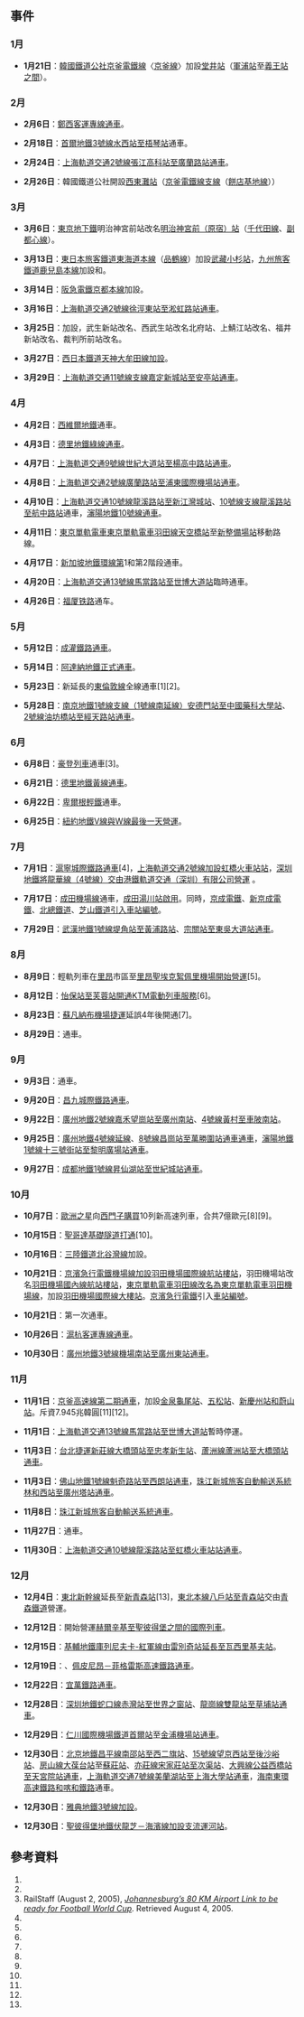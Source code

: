 ## 事件

### 1月

  - **1月21日**：[韓國鐵道公社](../Page/韓國鐵道公社.md "wikilink")[京釜電鐵線](https://zh.wikipedia.org/wiki/首都圈電鐵1號線#京釜電鐵線 "wikilink")〈[京釜線](../Page/京釜線.md "wikilink")〉加設[堂井站](../Page/堂井站.md "wikilink")（[軍浦站](../Page/軍浦站.md "wikilink")至[義王站之間](https://zh.wikipedia.org/wiki/義王站 "wikilink")）。

### 2月

  - **2月6日**：[鄭西客運專線通車](https://zh.wikipedia.org/wiki/鄭西客運專線 "wikilink")。

  - **2月18日**：[首爾地鐵](https://zh.wikipedia.org/wiki/首爾地鐵 "wikilink")[3號線](../Page/首爾地鐵3號線.md "wikilink")[水西站至](https://zh.wikipedia.org/wiki/水西站_\(首爾\) "wikilink")[梧琴站](../Page/梧琴站.md "wikilink")通車。

  - **2月24日**：[上海軌道交通](https://zh.wikipedia.org/wiki/上海軌道交通 "wikilink")[2號線](https://zh.wikipedia.org/wiki/上海軌道交通2號線 "wikilink")[張江高科站至](https://zh.wikipedia.org/wiki/張江高科站 "wikilink")[廣蘭路站通車](https://zh.wikipedia.org/wiki/廣蘭路站 "wikilink")。

  - **2月26日**：韓國鐵道公社開設[西東灘站](https://zh.wikipedia.org/wiki/西東灘站 "wikilink")（[京釜電鐵線支線](https://zh.wikipedia.org/wiki/首都圈電鐵1號線#餅店基地線 "wikilink")（[餅店基地線](https://zh.wikipedia.org/wiki/餅店基地線 "wikilink")））

### 3月

  - **3月6日**：[東京地下鐵](../Page/東京地下鐵.md "wikilink")明治神宮前站改名[明治神宮前（原宿）站](https://zh.wikipedia.org/wiki/明治神宮前站 "wikilink")（[千代田線](../Page/千代田線.md "wikilink")、[副都心線](../Page/副都心線.md "wikilink")）。

  - **3月13日**：[東日本旅客鐵道](../Page/東日本旅客鐵道.md "wikilink")[東海道本線](../Page/東海道本線.md "wikilink")（[品鶴線](../Page/品鶴線.md "wikilink")）加設[武藏小杉站](../Page/武藏小杉站.md "wikilink")，[九州旅客鐵道](../Page/九州旅客鐵道.md "wikilink")[鹿兒島本線](../Page/鹿兒島本線.md "wikilink")加設和。

  - **3月14日**：[阪急電鐵](../Page/阪急電鐵.md "wikilink")[京都本線](../Page/京都本線.md "wikilink")加設。

  - **3月16日**：[上海軌道交通](https://zh.wikipedia.org/wiki/上海軌道交通 "wikilink")[2號線](https://zh.wikipedia.org/wiki/上海軌道交通2號線 "wikilink")[徐涇東站至](https://zh.wikipedia.org/wiki/徐涇東站 "wikilink")[淞虹路站通車](https://zh.wikipedia.org/wiki/淞虹路站 "wikilink")。

  - **3月25日**：加設，武生新站改名、西武生站改名北府站、上鯖江站改名、福井新站改名、裁判所前站改名。

  - **3月27日**：[西日本鐵道](../Page/西日本鐵道.md "wikilink")[天神大牟田線加設](https://zh.wikipedia.org/wiki/天神大牟田線 "wikilink")。

  - **3月29日**：[上海軌道交通](https://zh.wikipedia.org/wiki/上海軌道交通 "wikilink")[11號線支線](https://zh.wikipedia.org/wiki/上海軌道交通11號線#支線 "wikilink")[嘉定新城站至](https://zh.wikipedia.org/wiki/嘉定新城站 "wikilink")[安亭站通車](https://zh.wikipedia.org/wiki/安亭站_\(地鐵\) "wikilink")。

### 4月

  - **4月2日**：[西維爾地鐵](https://zh.wikipedia.org/wiki/西維爾地鐵 "wikilink")通車。

  - **4月3日**：[德里地鐵](https://zh.wikipedia.org/wiki/德里地鐵 "wikilink")[綠線通車](../Page/德里地鐵綠線.md "wikilink")。

  - **4月7日**：[上海軌道交通](https://zh.wikipedia.org/wiki/上海軌道交通 "wikilink")[9號線](https://zh.wikipedia.org/wiki/上海軌道交通9號線 "wikilink")[世紀大道站至](https://zh.wikipedia.org/wiki/世紀大道站_\(上海\) "wikilink")[楊高中路站通車](https://zh.wikipedia.org/wiki/楊高中路站 "wikilink")。

  - **4月8日**：[上海軌道交通](https://zh.wikipedia.org/wiki/上海軌道交通 "wikilink")[2號線廣蘭路站至](https://zh.wikipedia.org/wiki/上海軌道交通2號線 "wikilink")[浦東國際機場站通車](https://zh.wikipedia.org/wiki/浦東國際機場站 "wikilink")。

  - **4月10日**：[上海軌道交通](https://zh.wikipedia.org/wiki/上海軌道交通 "wikilink")[10號線](https://zh.wikipedia.org/wiki/上海軌道交通10號線 "wikilink")[龍溪路站至](https://zh.wikipedia.org/wiki/龍溪路站 "wikilink")[新江灣城站](https://zh.wikipedia.org/wiki/新江灣城站 "wikilink")、[10號線支線龍溪路站至](https://zh.wikipedia.org/wiki/上海軌道交通10號線#支線 "wikilink")[航中路站](../Page/航中路站.md "wikilink")通車，[瀋陽地鐵](https://zh.wikipedia.org/wiki/瀋陽地鐵 "wikilink")[10號線通車](https://zh.wikipedia.org/wiki/瀋陽地鐵10號線 "wikilink")。

  - **4月11日**：[東京單軌電車](https://zh.wikipedia.org/wiki/東京單軌電車 "wikilink")[東京單軌電車羽田線](../Page/東京單軌電車羽田機場線.md "wikilink")[天空橋站](../Page/天空橋站.md "wikilink")至[新整備場站](../Page/新整備場站.md "wikilink")移動路線。

  - **4月17日**：[新加坡地鐵環線第](https://zh.wikipedia.org/wiki/新加坡地鐵環線 "wikilink")1和第2階段通車。

  - **4月20日**：[上海軌道交通](https://zh.wikipedia.org/wiki/上海軌道交通 "wikilink")[13號線](https://zh.wikipedia.org/wiki/上海軌道交通13號線 "wikilink")[馬當路站至](https://zh.wikipedia.org/wiki/馬當路站 "wikilink")[世博大道站](../Page/世博大道站.md "wikilink")臨時通車。

  - **4月26日**：[福厦铁路](../Page/福厦铁路.md "wikilink")通车。

### 5月

  - **5月12日**：[成灌鐵路通車](https://zh.wikipedia.org/wiki/成灌鐵路 "wikilink")。

  - **5月14日**：[阿達納地鐵正式通車](https://zh.wikipedia.org/wiki/阿達納地鐵 "wikilink")。

  - **5月23日**：新延長的[東倫敦線](../Page/東倫敦線.md "wikilink")全線通車\[1\]\[2\]。

  - **5月28日**：[南京地鐵](https://zh.wikipedia.org/wiki/南京地鐵 "wikilink")[1號線支線（1號線南延線）](https://zh.wikipedia.org/wiki/南京地鐵1號線 "wikilink")[安德門站至](https://zh.wikipedia.org/wiki/安德門站 "wikilink")[中國藥科大學站](https://zh.wikipedia.org/wiki/中國藥科大學站 "wikilink")、[2號線](https://zh.wikipedia.org/wiki/南京地鐵2號線 "wikilink")[油坊橋站至](https://zh.wikipedia.org/wiki/油坊橋站 "wikilink")[經天路站通車](https://zh.wikipedia.org/wiki/經天路站 "wikilink")。

### 6月

  - **6月8日**：[豪登列車](../Page/豪登列車.md "wikilink")通車\[3\]。

  - **6月21日**：[德里地鐵黃線通車](https://zh.wikipedia.org/wiki/德里地鐵 "wikilink")。

  - **6月22日**：[卑爾根輕鐵](../Page/卑爾根輕鐵.md "wikilink")通車。

  - **6月25日**：[紐約地鐵](https://zh.wikipedia.org/wiki/紐約地鐵 "wikilink")[V線與](../Page/紐約地鐵V線.md "wikilink")[W線最後一天營運](../Page/紐約地鐵W線.md "wikilink")。

### 7月

  - **7月1日**：[滬寧城際鐵路通車](https://zh.wikipedia.org/wiki/滬寧城際鐵路 "wikilink")\[4\]，[上海軌道交通](https://zh.wikipedia.org/wiki/上海軌道交通 "wikilink")[2號線加設](https://zh.wikipedia.org/wiki/上海軌道交通2號線 "wikilink")[虹橋火車站站](https://zh.wikipedia.org/wiki/虹橋火車站站 "wikilink")，[深圳地鐵將](https://zh.wikipedia.org/wiki/深圳地鐵 "wikilink")[龍華線（4號線）交由](https://zh.wikipedia.org/wiki/深圳地鐵4號線 "wikilink")[港鐵軌道交通（深圳）有限公司營運](https://zh.wikipedia.org/wiki/香港鐵路有限公司 "wikilink") 。

  - **7月17日**：[成田機場線](../Page/成田機場線.md "wikilink")通車，[成田湯川站啟用](https://zh.wikipedia.org/wiki/成田湯川站 "wikilink")。同時，[京成電鐵](../Page/京成電鐵.md "wikilink")、[新京成電鐵](../Page/新京成電鐵.md "wikilink")、[北總鐵道](../Page/北總鐵道.md "wikilink")、[芝山鐵道引入](https://zh.wikipedia.org/wiki/芝山鐵道 "wikilink")[車站編號](../Page/車站編號.md "wikilink")。

  - **7月29日**：[武漢地鐵](https://zh.wikipedia.org/wiki/武漢地鐵 "wikilink")[1號線](https://zh.wikipedia.org/wiki/武漢地鐵1號線 "wikilink")[堤角站至](https://zh.wikipedia.org/wiki/堤角站 "wikilink")[黃浦路站](https://zh.wikipedia.org/wiki/黃浦路站 "wikilink")、[宗關站至](https://zh.wikipedia.org/wiki/宗關站 "wikilink")[東吳大道站通車](https://zh.wikipedia.org/wiki/東吳大道站 "wikilink")。

### 8月

  - **8月9日**：輕軌列車在[里昂](../Page/里昂.md "wikilink")市區至[里昂聖埃克絮佩里機場開始營運](https://zh.wikipedia.org/wiki/里昂聖埃克絮佩里機場 "wikilink")\[5\]。

  - **8月12日**：[怡保站至](https://zh.wikipedia.org/wiki/怡保站 "wikilink")[芙蓉站開通](https://zh.wikipedia.org/wiki/芙蓉站_\(森美蘭\) "wikilink")[KTM電動列車服務](https://zh.wikipedia.org/wiki/KTM電動列車服務 "wikilink")\[6\]。

  - **8月23日**：[蘇凡納布機場捷運](../Page/蘇凡納布機場捷運.md "wikilink")延誤4年後開通\[7\]。

  - **8月29日**：通車。

### 9月

  - **9月3日**：通車。

  - **9月20日**：[昌九城際鐵路通車](https://zh.wikipedia.org/wiki/昌九城際鐵路 "wikilink")。

  - **9月22日**：[廣州地鐵](https://zh.wikipedia.org/wiki/廣州地鐵 "wikilink")[2號線](https://zh.wikipedia.org/wiki/廣州地鐵2號線 "wikilink")[嘉禾望崗站至](https://zh.wikipedia.org/wiki/嘉禾望崗站 "wikilink")[廣州南站](https://zh.wikipedia.org/wiki/廣州南站_\(地鐵\) "wikilink")、[4號線](https://zh.wikipedia.org/wiki/廣州地鐵4號線 "wikilink")[黃村至](https://zh.wikipedia.org/wiki/黃村站_\(廣州\) "wikilink")[車陂南站](https://zh.wikipedia.org/wiki/車陂南站 "wikilink")。

  - **9月25日**：[廣州地鐵](https://zh.wikipedia.org/wiki/廣州地鐵 "wikilink")[4號線延線](https://zh.wikipedia.org/wiki/廣州地鐵4號線 "wikilink")、[8號線](https://zh.wikipedia.org/wiki/廣州地鐵8號線 "wikilink")[昌崗站至](https://zh.wikipedia.org/wiki/昌崗站 "wikilink")[萬勝圍站通車通車](https://zh.wikipedia.org/wiki/萬勝圍站_\(地鐵\) "wikilink")，[瀋陽地鐵](https://zh.wikipedia.org/wiki/瀋陽地鐵 "wikilink")[1號線](https://zh.wikipedia.org/wiki/瀋陽地鐵1號線 "wikilink")[十三號街站至](https://zh.wikipedia.org/wiki/十三號街站 "wikilink")[黎明廣場站通車](https://zh.wikipedia.org/wiki/黎明廣場站 "wikilink")。

  - **9月27日**：[成都地鐵](https://zh.wikipedia.org/wiki/成都地鐵 "wikilink")[1號線](https://zh.wikipedia.org/wiki/成都地鐵1號線 "wikilink")[昇仙湖站至](https://zh.wikipedia.org/wiki/昇仙湖站 "wikilink")[世紀城站通車](https://zh.wikipedia.org/wiki/世紀城站 "wikilink")。

### 10月

  - **10月7日**：[歐洲之星](../Page/歐洲之星.md "wikilink")向[西門子購買](https://zh.wikipedia.org/wiki/西門子公司 "wikilink")10列新高速列車，合共7億歐元\[8\]\[9\]。

  - **10月15日**：[聖哥達基礎隧道打通](https://zh.wikipedia.org/wiki/聖哥達基礎隧道 "wikilink")\[10\]。

  - **10月16日**：[三陸鐵道](../Page/三陸鐵道.md "wikilink")[北谷灣線](../Page/北谷灣線.md "wikilink")加設。

  - **10月21日**：[京濱急行電鐵](../Page/京濱急行電鐵.md "wikilink")[機場線加設](../Page/機場線_\(京濱急行電鐵\).md "wikilink")[羽田機場國際線航站樓站](../Page/羽田機場國際線航站樓站.md "wikilink")，羽田機場站改名[羽田機場國內線航站樓站](../Page/羽田機場國內線航站樓站.md "wikilink")，[東京單軌電車羽田線改名為](https://zh.wikipedia.org/wiki/東京單軌電車 "wikilink")[東京單軌電車羽田機場線](../Page/東京單軌電車羽田機場線.md "wikilink")，加設[羽田機場國際線大樓站](../Page/羽田機場國際線大樓站.md "wikilink")。[京濱急行電鐵](../Page/京濱急行電鐵.md "wikilink")引入[車站編號](../Page/車站編號.md "wikilink")。

  - **10月21日**：第一次通車。

  - **10月26日**：[滬杭客運專線通車](https://zh.wikipedia.org/wiki/滬杭客運專線 "wikilink")。

  - **10月30日**：[廣州地鐵](https://zh.wikipedia.org/wiki/廣州地鐵 "wikilink")[3號線](https://zh.wikipedia.org/wiki/廣州地鐵3號線 "wikilink")[機場南站至](https://zh.wikipedia.org/wiki/機場南站 "wikilink")[廣州東站通車](https://zh.wikipedia.org/wiki/廣州東站_\(地鐵\) "wikilink")。

### 11月

  - **11月1日**：[京釜高速線第二期通車](https://zh.wikipedia.org/wiki/京釜高速線 "wikilink")，加設[金泉龜尾站](https://zh.wikipedia.org/wiki/金泉龜尾站 "wikilink")、[五松站](https://zh.wikipedia.org/wiki/五松站 "wikilink")、[新慶州站和](https://zh.wikipedia.org/wiki/新慶州站 "wikilink")[蔚山站](https://zh.wikipedia.org/wiki/蔚山站 "wikilink")。斥資7.945兆韓圓\[11\]\[12\]。

  - **11月1日**：[上海軌道交通](https://zh.wikipedia.org/wiki/上海軌道交通 "wikilink")[13號線](https://zh.wikipedia.org/wiki/上海軌道交通13號線 "wikilink")[馬當路站至](https://zh.wikipedia.org/wiki/馬當路站 "wikilink")[世博大道站](../Page/世博大道站.md "wikilink")暫時停運。

  - **11月3日**：[台北捷運](https://zh.wikipedia.org/wiki/台北捷運 "wikilink")[新莊線](../Page/新莊線.md "wikilink")[大橋頭站至](https://zh.wikipedia.org/wiki/大橋頭站 "wikilink")[忠孝新生站](https://zh.wikipedia.org/wiki/忠孝新生站 "wikilink")、[蘆洲線](../Page/蘆洲線.md "wikilink")[蘆洲站至](https://zh.wikipedia.org/wiki/蘆洲站 "wikilink")[大橋頭站通車](https://zh.wikipedia.org/wiki/大橋頭站 "wikilink")。

  - **11月3日**：[佛山地鐵](https://zh.wikipedia.org/wiki/佛山地鐵 "wikilink")[1號線](https://zh.wikipedia.org/wiki/佛山地鐵1號線 "wikilink")[魁奇路站至](https://zh.wikipedia.org/wiki/魁奇路站 "wikilink")[西朗站通車](https://zh.wikipedia.org/wiki/西朗站 "wikilink")，[珠江新城旅客自動輸送系統](https://zh.wikipedia.org/wiki/珠江新城旅客自動輸送系統 "wikilink")[林和西站至](https://zh.wikipedia.org/wiki/林和西站 "wikilink")[廣州塔站通車](https://zh.wikipedia.org/wiki/廣州塔站_\(地鐵\) "wikilink")。

  - **11月8日**：[珠江新城旅客自動輸送系統通車](https://zh.wikipedia.org/wiki/珠江新城旅客自動輸送系統 "wikilink")。

  - **11月27日**：通車。

  - **11月30日**：[上海軌道交通](https://zh.wikipedia.org/wiki/上海軌道交通 "wikilink")[10號線](https://zh.wikipedia.org/wiki/上海軌道交通10號線 "wikilink")[龍溪路站至](https://zh.wikipedia.org/wiki/龍溪路站 "wikilink")[虹橋火車站站通車](https://zh.wikipedia.org/wiki/虹橋火車站站 "wikilink")。

### 12月

  - **12月4日**：[東北新幹線](../Page/東北新幹線.md "wikilink")延長至[新青森站](https://zh.wikipedia.org/wiki/新青森站 "wikilink")\[13\]，[東北本線](../Page/東北本線.md "wikilink")[八戶站至](https://zh.wikipedia.org/wiki/八戶站 "wikilink")[青森站](../Page/青森站.md "wikilink")交由[青森鐵道](../Page/青森鐵道.md "wikilink")營運。

  - **12月12日**：開始營運[赫爾辛基至](https://zh.wikipedia.org/wiki/赫爾辛基 "wikilink")[聖彼得堡之間的國際列車](https://zh.wikipedia.org/wiki/聖彼得堡 "wikilink")。

  - **12月15日**：[基輔地鐵](../Page/基輔地鐵.md "wikilink")[庫列尼夫卡-紅軍線由](https://zh.wikipedia.org/wiki/奧波隆-特列姆基線 "wikilink")[雷別奇站延長至](https://zh.wikipedia.org/wiki/雷別奇站 "wikilink")[瓦西里基夫站](../Page/瓦西里基夫站.md "wikilink")。

  - **12月19日**：、[佩皮尼昂－菲格雷斯高速鐵路通車](https://zh.wikipedia.org/wiki/佩皮尼昂－菲格雷斯高速鐵路 "wikilink")。

  - **12月22日**：[宜萬鐵路通車](https://zh.wikipedia.org/wiki/宜萬鐵路 "wikilink")。

  - **12月28日**：[深圳地鐵](https://zh.wikipedia.org/wiki/深圳地鐵 "wikilink")[蛇口線](https://zh.wikipedia.org/wiki/深圳地鐵2號線 "wikilink")[赤灣站至](https://zh.wikipedia.org/wiki/赤灣站 "wikilink")[世界之窗站](../Page/世界之窗站.md "wikilink")、[龍崗線](https://zh.wikipedia.org/wiki/深圳地鐵3號線 "wikilink")[雙龍站至](https://zh.wikipedia.org/wiki/雙龍站_\(深圳\) "wikilink")[草埔站通車](https://zh.wikipedia.org/wiki/草埔站 "wikilink")。

  - **12月29日**：[仁川國際機場鐵道](../Page/仁川國際機場鐵道.md "wikilink")[首爾站](../Page/首爾站.md "wikilink")至[金浦機場站通車](https://zh.wikipedia.org/wiki/金浦機場站 "wikilink")。

  - **12月30日**：[北京地鐵](https://zh.wikipedia.org/wiki/北京地鐵 "wikilink")[昌平線](https://zh.wikipedia.org/wiki/北京地鐵昌平線 "wikilink")[南邵站至](https://zh.wikipedia.org/wiki/南邵站 "wikilink")[西二旗站](https://zh.wikipedia.org/wiki/西二旗站 "wikilink")、[15號線](https://zh.wikipedia.org/wiki/北京地鐵15號線 "wikilink")[望京西站至](https://zh.wikipedia.org/wiki/望京西站 "wikilink")[後沙峪站](https://zh.wikipedia.org/wiki/後沙峪站 "wikilink")、[房山線](https://zh.wikipedia.org/wiki/北京地鐵房山線 "wikilink")[大葆台站](../Page/大葆台站.md "wikilink")至[蘇莊站](https://zh.wikipedia.org/wiki/蘇莊站 "wikilink")、[亦莊線](https://zh.wikipedia.org/wiki/北京地鐵亦莊線 "wikilink")[宋家莊站至](https://zh.wikipedia.org/wiki/宋家莊站_\(北京\) "wikilink")[次渠站](../Page/次渠站.md "wikilink")、[大興線](https://zh.wikipedia.org/wiki/北京地鐵大興線 "wikilink")[公益西橋站至](https://zh.wikipedia.org/wiki/公益西橋站 "wikilink")[天宮院站通車](https://zh.wikipedia.org/wiki/天宮院站 "wikilink")，[上海軌道交通](https://zh.wikipedia.org/wiki/上海軌道交通 "wikilink")[7號線](https://zh.wikipedia.org/wiki/上海軌道交通7號線 "wikilink")[美蘭湖站至](https://zh.wikipedia.org/wiki/美蘭湖站 "wikilink")[上海大學站通車](https://zh.wikipedia.org/wiki/上海大學站 "wikilink")，[海南東環高速鐵路和](https://zh.wikipedia.org/wiki/海南東環高速鐵路 "wikilink")[喀和鐵路](../Page/喀和鐵路.md "wikilink")通車。

  - **12月30日**：[雅典地鐵](https://zh.wikipedia.org/wiki/雅典地鐵 "wikilink")[3號線加設](../Page/雅典地鐵3號線.md "wikilink")。

  - **12月30日**：[聖彼得堡地鐵](https://zh.wikipedia.org/wiki/聖彼得堡地鐵 "wikilink")[伏龍芝－海濱線加設](https://zh.wikipedia.org/wiki/伏龍芝－海濱線 "wikilink")[支流運河站](../Page/支流運河站.md "wikilink")。

## 參考資料

1.
2.
3.  RailStaff (August 2, 2005), *[Johannesburg’s 80 KM Airport Link to be ready for Football World Cup](http://www.railwaypeople.com/rail-news-articles/johannesburg-s-80-km-airport-link-to-be-ready-for-football-world-cup-656.html)*. Retrieved August 4, 2005.
4.
5.
6.
7.
8.
9.
10.
11.
12.
13.